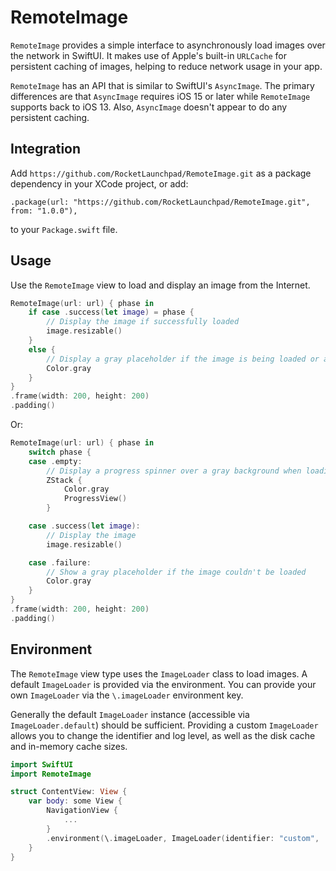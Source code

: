 # RemoteImage

`RemoteImage` provides a simple interface to asynchronously load images over the network in SwiftUI. It makes use of Apple's built-in `URLCache` for persistent caching of images, helping to reduce network usage in your app.

`RemoteImage` has an API that is similar to SwiftUI's `AsyncImage`. The primary differences are that `AsyncImage` requires iOS 15 or later while `RemoteImage` supports back to iOS 13. Also, `AsyncImage` doesn't appear to do any persistent caching.

## Integration

Add `https://github.com/RocketLaunchpad/RemoteImage.git` as a package dependency in your XCode project, or add:

```
.package(url: "https://github.com/RocketLaunchpad/RemoteImage.git", from: "1.0.0"),
```

to your `Package.swift` file.

## Usage

Use the `RemoteImage` view to load and display an image from the Internet.

```swift
RemoteImage(url: url) { phase in
    if case .success(let image) = phase {
        // Display the image if successfully loaded
        image.resizable()
    }
    else {
        // Display a gray placeholder if the image is being loaded or an error occurred
        Color.gray
    }
}
.frame(width: 200, height: 200)
.padding()
```

Or:

```swift
RemoteImage(url: url) { phase in
    switch phase {
    case .empty:
        // Display a progress spinner over a gray background when loading. 
        ZStack {
            Color.gray
            ProgressView()
        }

    case .success(let image):
        // Display the image 
        image.resizable()

    case .failure:
        // Show a gray placeholder if the image couldn't be loaded 
        Color.gray
    }
}
.frame(width: 200, height: 200)
.padding()
```

## Environment

The `RemoteImage` view type uses the `ImageLoader` class to load images. A default `ImageLoader` is provided via the environment. You can provide your own `ImageLoader` via the `\.imageLoader` environment key.

Generally the default `ImageLoader` instance (accessible via `ImageLoader.default`) should be sufficient. Providing a custom `ImageLoader` allows you to change the identifier and log level, as well as the disk cache and in-memory cache sizes.

```swift
import SwiftUI
import RemoteImage

struct ContentView: View {
    var body: some View {
        NavigationView {
            ...
        }
        .environment(\.imageLoader, ImageLoader(identifier: "custom", ...))
    }
}
```
